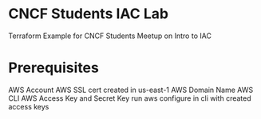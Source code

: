 # CNCF Students IAC Lab
Terraform Example for CNCF Students Meetup on Intro to IAC

# Prerequisites
AWS Account
AWS SSL cert created in us-east-1
AWS Domain Name
AWS CLI
AWS Access Key and Secret Key
run aws configure in cli with created access keys